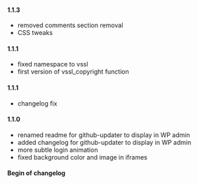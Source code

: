 #### 1.1.3
* removed comments section removal
* CSS tweaks

#### 1.1.1
* fixed namespace to vssl
* first version of vssl_copyright function

#### 1.1.1
* changelog fix

#### 1.1.0
* renamed readme for github-updater to display in WP admin
* added changelog for github-updater to display in WP admin
* more subtle login animation
* fixed background color and image in iframes

#### Begin of changelog